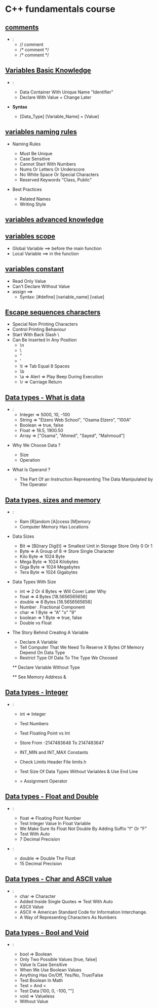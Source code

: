 # C++ fundamentals course

##  [**comments**](./comments)

* :
  * // comment
  * /* 
       comment
    */
  * /* comment */

##  [**Variables Basic Knowledge**](./variables_basic_knowledge) 

* :
  * Data Container With Unique Name "Identifier"
  * Declare With Value + Change Later

* **Syntax**

  * [Data_Type] [Variable_Name] = [Value]

##  [**variables naming rules**](./variables_naming_rules)


* Naming Rules
  * Must Be Unique
  * Case Sensitive
  * Cannot Start With Numbers
  * Nums Or Letters Or Underscore
  * No White Space Or Special Characters
  * Reserved Keywords "Class, Public"

* Best Practices
  * Related Names
  * Writing Style

## [**variables advanced knowledge**](./variables_advanced_knowledge)

## [**variables scope**](./variables_scope)

* Global Variable  ==> before the main function
* Local Variable   ==> in the function

## [**variables constant**](./variables_constant)

* Read Only Value
* Can't Declare Without Value
* assign  ==> 
	* Syntax: [#define] [variable_name] [value]

## [**Escape sequences characters**](./escape_sequences_characters)


* Special Non Printing Characters
* Control Printing Behaviour
* Start With Back Slash \\
* Can Be Inserted In Any Position
  - \n
  - \\
  - \"
  - \'
  - \t => Tab Equal 8 Spaces
  - \b
  - \a => Alert => Play Beep During Execution
  - \r => Carriage Return

## [**Data types - What is data**](./data_types-what_is_data)

* :
    * Integer => 5000, 10, -100
    * String => "Elzero Web School", "Osama Elzero", "100A"
    * Boolean => true, false
    * Float => 18.5, 1900.50
    * Array => ["Osama", "Ahmed", "Sayed", "Mahmoud"]
- Why We Choose Data ?
    * Size
    * Operation

- What Is Operand ?
    * The Part Of an Instruction Representing The Data Manipulated by The Operator

## [**Data types, sizes and memory**](./data_types_sizes_and_memory)

* :
  * Ram [R]andom [A]ccess [M]emory
  * Computer Memory Has Locations

* Data Sizes
  * Bit => [Bi]nary Digi[t] => Smallest Unit in Storage Store Only 0 Or 1
  * Byte => A Group of 8 => Store Single Character
  * Kilo Byte => 1024 Byte
  * Mega Byte => 1024 Kilobytes
  * Giga Byte => 1024 Megabytes
  * Tera Byte => 1024 Gigabytes

* Data Types With Size
  * int => 2 Or 4 Bytes => Will Cover Later Why
  * float => 4 Bytes [18.5656565656]
  * double => 8 Bytes [18.5656565656]
  * Number . Fractional Component
  * char => 1 Byte => "A" "x" "9"
  * boolean => 1 Byte => true, false
  * Double vs Float

* The Story Behind Creating A Variable
  * Declare A Variable
  * Tell Computer That We Need To Reserve X Bytes Of Memory Depend On Data Type
  * Restrict Type Of Data To The Type We Choosed

  ** Declare Variable Without Type

  ** See Memory Address &

## [**Data types - Integer**](./data_types_integer)

* :
   * int => Integer
   * Test Numbers
   * Test Floating Point vs Int
   * Store From -2147483648 To 2147483647
   * INT_MIN and INT_MAX Constants
   * Check Limits Header File limits.h
   * Test Size Of Data Types Without Variables & Use End Line

   * = Assignment Operator

## [**Data types - Float and Double**](./data_types-float_and_double)

* :
  * float => Floating Point Number
  * Test Integer Value In Float Variable
  * We Make Sure Its Float Not Double By Adding Suffix "f" Or "F"
  * Test With Auto
  * 7 Decimal Precision

* :
  * double => Double The Float
  * 15 Decimal Precision

## [**Data types - Char and ASCII value**](./data_types-char_and_ASCII_value)

* :
  * char => Character
  * Added Inside Single Quotes => Test With Auto
  * ASCII Value
  * ASCII => American Standard Code for Information Interchange.
  * A Way of Representing Characters As Numbers

## [**Data types - Bool and Void**](./data_types-bool_and_void)

* :
  * bool => Boolean
  * Only Two Possible Values [true, false]
  * Value Is Case Sensitive
  * When We Use Boolean Values
  * Anything Has On/Off, Yes/No, True/False
  * Test Boolean In Math
  * Test > And <
  * Test Data [100, 0, -100, ""]

  - void => Valueless
  - Without Value

